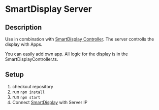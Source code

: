 # SmartDisplay Server

## Description
Use in combination with [SmartDisplay Controller](https://github.com/MCeddy/SmartDisplay-Controller).
The server controlls the display with Apps.

You can easily add own app. All logic for the display is in the SmartDisplayController.ts.

## Setup
1. checkout repository
2. run `npm install`
3. run `npm start`
4. Connect [SmartDisplay](https://github.com/MCeddy/SmartDisplay-Controller) with Server IP
